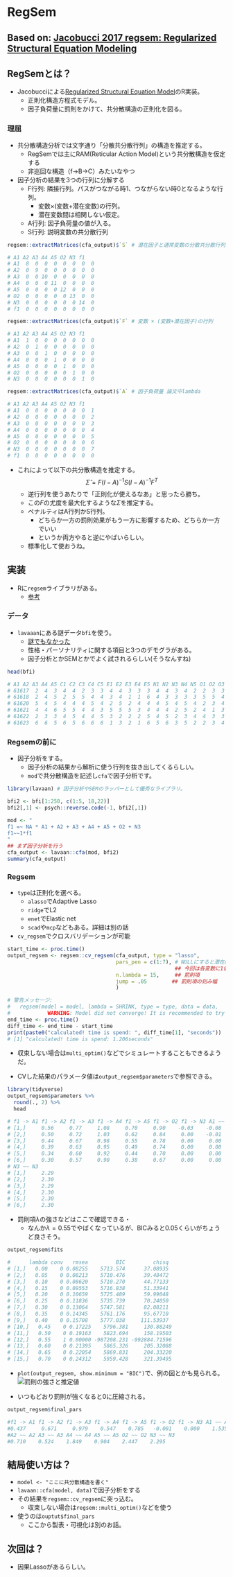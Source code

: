 # RegSem
Based on: [Jacobucci 2017 regsem: Regularized Structural Equation Modeling](https://arxiv.org/pdf/1703.08489.pdf)
- 

## RegSemとは？
- Jacobucciによる[Regularized Structural Equation Model](https://www.ncbi.nlm.nih.gov/pmc/articles/PMC4937830/)のR実装。
  - 正則化構造方程式モデル。
  - 因子負荷量に罰則をかけて、共分散構造の正則化を図る。

### 理屈
- 共分散構造分析では文字通り「分散共分散行列」の構造を推定する。
  - RegSemでは主にRAM(Reticular Action Model)という共分散構造を仮定する
  - 非巡回な構造（f→B→C）みたいなやつ
- 因子分析の結果を3つの行列に分解する
  - F行列: 隣接行列。パスがつながる時1、つながらない時0となるような行列。
    - 変数×(変数+潜在変数)の行列。
    - 潜在変数間は相関しない仮定。
  - A行列: 因子負荷量の値が入る。
  - S行列: 説明変数の共分散行列
```r
regsem::extractMatrices(cfa_output)$`S` # 潜在因子と通常変数の分散共分散行列

# A1 A2 A3 A4 A5 O2 N3 f1
# A1  8  0  0  0  0  0  0  0
# A2  0  9  0  0  0  0  0  0
# A3  0  0 10  0  0  0  0  0
# A4  0  0  0 11  0  0  0  0
# A5  0  0  0  0 12  0  0  0
# O2  0  0  0  0  0 13  0  0
# N3  0  0  0  0  0  0 14  0
# f1  0  0  0  0  0  0  0  0

regsem::extractMatrices(cfa_output)$`F` # 変数 × (変数+潜在因子)の行列

# A1 A2 A3 A4 A5 O2 N3 f1
# A1  1  0  0  0  0  0  0  0
# A2  0  1  0  0  0  0  0  0
# A3  0  0  1  0  0  0  0  0
# A4  0  0  0  1  0  0  0  0
# A5  0  0  0  0  1  0  0  0
# O2  0  0  0  0  0  1  0  0
# N3  0  0  0  0  0  0  1  0

regsem::extractMatrices(cfa_output)$`A` # 因子負荷量 論文中lambda

# A1 A2 A3 A4 A5 O2 N3 f1
# A1  0  0  0  0  0  0  0  1
# A2  0  0  0  0  0  0  0  2
# A3  0  0  0  0  0  0  0  3
# A4  0  0  0  0  0  0  0  4
# A5  0  0  0  0  0  0  0  5
# O2  0  0  0  0  0  0  0  6
# N3  0  0  0  0  0  0  0  7
# f1  0  0  0  0  0  0  0  0
```
- これによって以下の共分散構造を推定する。
    $$\hat{\Sigma} = F(I-A)^{-1}S(I-A)^{-1}F^T$$
  - 逆行列を使うあたりで「正則化が使えるなあ」と思ったら勝ち。
  - この$F$の尤度を最大化するような$\Sigma$を推定する。
  - ペナルティはA行列かS行列。
    - どちらか一方の罰則効果がもう一方に影響するため、どちらか一方でいい
    - というか両方やると逆にやばいらしい。
  - 標準化して使おうね。

## 実装
- Rに`regsem`ライブラリがある。
  - [参考](https://arxiv.org/pdf/1703.08489.pdf)

### データ
- `lavaaan`にある謎データ`bfi`を使う。
  - [謎でもなかった](https://www.personality-project.org/r/html/bfi.html)
  - 性格・パーソナリティに関する項目と3つのデモグラがある。
  - 因子分析とかSEMとかでよく試されるらしい(そうなんすね)

```r
head(bfi)

# A1 A2 A3 A4 A5 C1 C2 C3 C4 C5 E1 E2 E3 E4 E5 N1 N2 N3 N4 N5 O1 O2 O3 O4 O5 gender education age
# 61617  2  4  3  4  4  2  3  3  4  4  3  3  3  4  4  3  4  2  2  3  3  6  3  4  3      1        NA  16
# 61618  2  4  5  2  5  5  4  4  3  4  1  1  6  4  3  3  3  3  5  5  4  2  4  3  3      2        NA  18
# 61620  5  4  5  4  4  4  5  4  2  5  2  4  4  4  5  4  5  4  2  3  4  2  5  5  2      2        NA  17
# 61621  4  4  6  5  5  4  4  3  5  5  5  3  4  4  4  2  5  2  4  1  3  3  4  3  5      2        NA  17
# 61622  2  3  3  4  5  4  4  5  3  2  2  2  5  4  5  2  3  4  4  3  3  3  4  3  3      1        NA  17
# 61623  6  6  5  6  5  6  6  6  1  3  2  1  6  5  6  3  5  2  2  3  4  3  5  6  1      2         3  21

```

### Regsemの前に
- 因子分析をする。
  - 因子分析の結果から解析に使う行列を抜き出してくるらしい。
  - `mod`で共分散構造を記述し`cfa`で因子分析です。

```r
library(lavaan) # 因子分析やSEMのラッパーとして優秀なライブラリ。

bfi2 <- bfi[1:250, c(1:5, 18,22)]
bfi2[,1] <- psych::reverse.code(-1, bfi2[,1])

mod <- "
f1 =~ NA * A1 + A2 + A3 + A4 + A5 + O2 + N3
f1~~1*f1
"
## まず因子分析を行う
cfa_output <- lavaan::cfa(mod, bfi2)
summary(cfa_output)
```
### Regsem
- `type`は正則化を選べる。
  - `alasso`でAdaptive Lasso
  - `ridge`でL2
  - `enet`でElastic net
  - `scad`や`mcp`などもある。詳細は別の話
- `cv_regsem`でクロスバリデーションが可能

```r
start_time <- proc.time()
output_regsem <- regsem::cv_regsem(cfa_output, type = "lasso",
                                   pars_pen = c(1:7), # NULLにすると潜在因子がすべての変数にパスを飛ばす。
                                                      ## 今回は各変数に1個ずつ飛ばすパスを仮定。
                                   n.lambda = 15,     ## 罰則項
                                   jump = .05        ## 罰則項の刻み幅
                                   )

# 警告メッセージ: 
#   regsem(model = model, lambda = SHRINK, type = type, data = data,  で: 
#            WARNING: Model did not converge! It is recommended to try multi_optim()
end_time <- proc.time()
diff_time <- end_time - start_time
print(paste0("calculated! time is spend: ", diff_time[1], "seconds"))
# [1] "calculated! time is spend: 1.206seconds"
```
- 収束しない場合は`multi_optim()`などでシミュレートすることもできるようだ。

- CVした結果のパラメータ値は`output_regsem$parameters`で参照できる。
```r
library(tidyverse)
output_regsem$parameters %>% 
  round(., 2) %>% 
  head

# f1 -> A1 f1 -> A2 f1 -> A3 f1 -> A4 f1 -> A5 f1 -> O2 f1 -> N3 A1 ~~ A1 A2 ~~ A2 A3 ~~ A3 A4 ~~ A4 A5 ~~ A5 O2 ~~ O2
# [1,]     0.56     0.77     1.08     0.70     0.90    -0.03    -0.08     1.52     0.69     0.53     1.84     0.88     2.45
# [2,]     0.50     0.72     1.03     0.62     0.84     0.00    -0.01     1.54     0.70     0.52     1.85     0.90     2.45
# [3,]     0.44     0.67     0.98     0.55     0.78     0.00     0.00     1.53     0.71     0.52     1.85     0.90     2.45
# [4,]     0.39     0.63     0.95     0.49     0.74     0.00     0.00     1.57     0.72     0.51     1.89     0.92     2.45
# [5,]     0.34     0.60     0.92     0.44     0.70     0.00     0.00     1.58     0.73     0.50     1.92     0.93     2.45
# [6,]     0.30     0.57     0.90     0.38     0.67     0.00     0.00     1.60     0.75     0.50     1.94     0.94     2.45
# N3 ~~ N3
# [1,]     2.29
# [2,]     2.30
# [3,]     2.29
# [4,]     2.30
# [5,]     2.30
# [6,]     2.30

```

- 罰則項$\lambda$の強さなどはここで確認できる・
  - なんか$\lambda = 0.55$でやばくなっているが、BICみると0.05くらいがちょうど良さそう。

```r
output_regsem$fits

#      lambda conv   rmsea         BIC         chisq
# [1,]   0.00    0 0.08255    5713.574      37.08935
# [2,]   0.05    0 0.08213    5710.476      39.48472
# [3,]   0.10    0 0.08620    5710.270      44.77133
# [4,]   0.15    0 0.09553    5716.838      51.33941
# [5,]   0.20    0 0.10659    5725.489      59.99048
# [6,]   0.25    0 0.11836    5735.739      70.24050
# [7,]   0.30    0 0.13064    5747.581      82.08211
# [8,]   0.35    0 0.14345    5761.176      95.67710
# [9,]   0.40    0 0.15708    5777.038     111.53937
# [10,]   0.45    0 0.17225    5796.381     130.88249
# [11,]   0.50    0 0.19163    5823.694     158.19503
# [12,]   0.55    1 0.00000 -987208.231 -992884.71596
# [13,]   0.60    0 0.21395    5865.326     205.32088
# [14,]   0.65    0 0.22054    5869.831     204.33220
# [15,]   0.70    0 0.24312    5959.428     321.39495
```
- `plot(output_regsem, show.minimum = "BIC")`で、例の図とかも見られる。
![罰則の強さと推定値](penalty_estimates_2.png)

- いつもどおり罰則が強くなると0に圧縮される。


```r
output_regsem$final_pars

#f1 -> A1 f1 -> A2 f1 -> A3 f1 -> A4 f1 -> A5 f1 -> O2 f1 -> N3 A1 ~~ A1 
#0.437     0.671     0.979    0.547    0.785   -0.001    0.000    1.535   
#A2 ~~ A2 A3 ~~ A3 A4 ~~ A4 A5 ~~ A5 O2 ~~ O2 N3 ~~ N3 
#0.710    0.524    1.849    0.904    2.447    2.295 

```

## 結局使い方は？
- `model <- "ここに共分散構造を書く"`
- `lavaan::cfa(model, data)`で因子分析をする
- その結果を`regsem::cv_regsem`に突っ込む。
  - 収束しない場合は`regsem::multi_optim()`などを使う
- 使うのは`ouptut$final_pars`
  - ここから製表・可視化は別のお話。


## 次回は？
- 因果Lassoがあるらしい。
